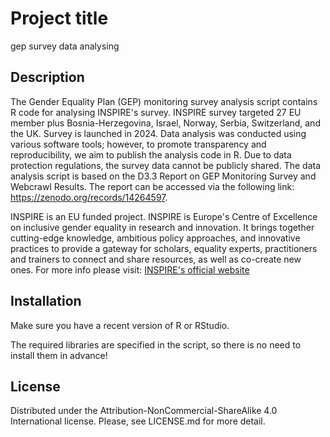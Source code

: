 # Project title
gep survey data analysing 

## Description
The Gender Equality Plan (GEP) monitoring survey analysis script contains R code for analysing INSPIRE's survey. INSPIRE survey targeted 27 EU member plus Bosnia-Herzegovina, Israel, Norway, Serbia, Switzerland, and the UK. Survey is launched in 2024. Data analysis was conducted using various software tools; however, to promote transparency and reproducibility, we aim to publish the analysis code in R. Due to data protection regulations, the survey data cannot be publicly shared. The data analysis script is based on the D3.3 Report on GEP Monitoring Survey and Webcrawl Results. The report can be accessed via the following link: <a href="https://zenodo.org/records/14264597" target="_blank">https://zenodo.org/records/14264597</a>.

INSPIRE is an EU funded project. INSPIRE is Europe's Centre of Excellence on inclusive gender equality in research and innovation. It brings together cutting-edge knowledge, ambitious policy approaches, and innovative practices to provide a gateway for scholars, equality experts, practitioners and trainers to connect and share resources, as well as co-create new ones. For more info please visit: <a href="https://www.inspirequality.eu/" target="_blank">INSPIRE's official website</a>


## Installation
Make sure you have a recent version of R or RStudio. 

The required libraries are specified in the script, so there is no need to install them in advance!

## License
Distributed under the Attribution-NonCommercial-ShareAlike 4.0 International license. Please, see LICENSE.md for more detail.